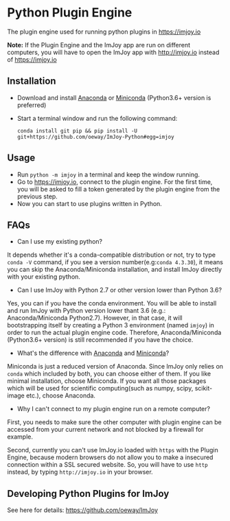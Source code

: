 # Python Plugin Engine
The plugin engine used for running python plugins in https://imjoy.io

**Note:** If the Plugin Engine and the ImJoy app are run on different computers, you will have to open the ImJoy app with http://imjoy.io instead of https://imjoy.io
## Installation
  * Download and install [Anaconda](https://www.anaconda.com/download/) or [Miniconda](https://conda.io/miniconda.html) (Python3.6+ version is preferred)
  * Start a terminal window and run the following command:
  
    ```conda install git pip && pip install -U git+https://github.com/oeway/ImJoy-Python#egg=imjoy```

## Usage
  * Run `python -m imjoy` in a terminal and keep the window running.
  * Go to https://imjoy.io, connect to the plugin engine. For the first time, you will be asked to fill a token generated by the plugin engine from the previous step.
  * Now you can start to use plugins written in Python.

## FAQs
 * Can I use my existing python?
 
  It depends whether it's a conda-compatible distribution or not, try to type `conda -V` command, if you see a version number(e.g:`conda 4.3.30`), it means you can skip the Anaconda/Miniconda installation, and install ImJoy directly with your existing python.
 * Can I use ImJoy with Python 2.7 or other version lower than Python 3.6?
 
  Yes, you can if you have the conda environment. You will be able to install and run ImJoy with Python version lower thant 3.6 (e.g.: Anaconda/Miniconda Python2.7). However, in that case, it will bootstrapping itself by creating a Python 3 environment (named `imjoy`) in order to run the actual plugin engine code. Therefore, Anaconda/Miniconda (Python3.6+ version) is still recommended if you have the choice.
 * What's the difference with [Anaconda](https://www.anaconda.com/download/) and [Miniconda](https://conda.io/miniconda.html)?
 
 Miniconda is just a reduced version of Anaconda. Since ImJoy only relies on `conda` which included by both, you can choose either of them. If you like minimal installation, choose Miniconda. If you want all those packages which will be used for scientific computing(such as numpy, scipy, scikit-image etc.), choose Anaconda.
 * Why I can't connect to my plugin engine run on a remote computer?
 
 First, you needs to make sure the other computer with plugin engine can be accessed from your current network and not blocked by a firewall for example.
 
 Second, currently you can't use ImJoy.io loaded with `https` with the Plugin Engine, because modern browsers do not allow you to make a insecured connection within a SSL secured website. So, you will have to use `http` instead, by typing `http://imjoy.io` in your browser.

## Developing Python Plugins for ImJoy

See here for details: https://github.com/oeway/ImJoy
